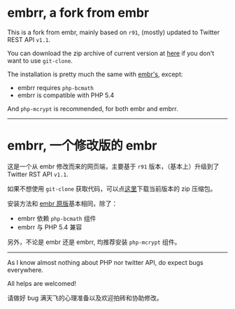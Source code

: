 embrr, a fork from embr
========
This is a fork from embr, mainly based on `r91`, (mostly) updated to Twitter REST API `v1.1`.

You can download the zip archive of current version at [here](https://github.com/AstroProfundis/embrr/zipball/master) if you don't want to use `git-clone`.

The installation is pretty much the same with [embr's](https://code.google.com/p/embr/), except:

 * embrr requires `php-bcmath`
 * embrr is compatible with PHP 5.4

And `php-mcrypt` is recommended, for both embr and embrr.

----

embrr, 一个修改版的 embr
========

这是一个从 embr 修改而来的网页端，主要基于 `r91` 版本，（基本上）升级到了 Twitter RST API `v1.1`.

如果不想使用 `git-clone` 获取代码，可以点[这里](https://github.com/AstroProfundis/embrr/zipball/master)下载当前版本的 zip 压缩包。

安装方法和 [embr 原版](https://code.google.com/p/embr/)基本相同，除了：

 * embrr 依赖 `php-bcmath` 组件
 * embrr 与 PHP 5.4 兼容

另外，不论是 embr 还是 embrr, 均推荐安装 `php-mcrypt` 组件。

----
As I know almost nothing about PHP nor twitter API, do expect bugs everywhere.

All helps are welcomed!

请做好 bug 满天飞的心理准备以及欢迎拍砖和协助修改。